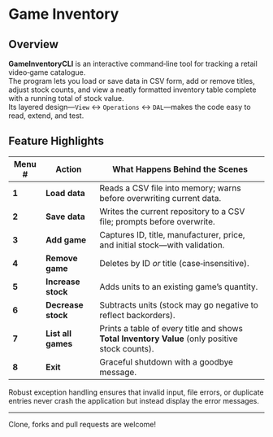 # Game Inventory

## Overview
**GameInventoryCLI** is an interactive command‑line tool for tracking a retail video‑game catalogue.  
The program lets you load or save data in CSV form, add or remove titles, adjust stock counts, and view a neatly formatted inventory table complete with a running total of stock value.  
Its layered design—`View` ↔ `Operations` ↔ `DAL`—makes the code easy to read, extend, and test.


## Feature Highlights

| Menu # | Action | What Happens Behind the Scenes |
|--------|--------|--------------------------------|
| **1** | **Load data** | Reads a CSV file into memory; warns before overwriting current data. |
| **2** | **Save data** | Writes the current repository to a CSV file; prompts before overwrite. |
| **3** | **Add game**  | Captures ID, title, manufacturer, price, and initial stock—with validation. |
| **4** | **Remove game** | Deletes by ID *or* title (case‑insensitive). |
| **5** | **Increase stock** | Adds units to an existing game’s quantity. |
| **6** | **Decrease stock** | Subtracts units (stock may go negative to reflect backorders). |
| **7** | **List all games** | Prints a table of every title and shows **Total Inventory Value** (only positive stock counts). |
| **8** | **Exit** | Graceful shutdown with a goodbye message. |

Robust exception handling ensures that invalid input, file errors, or duplicate entries never crash the application but instead display the error messages.

<hr/>

Clone, forks and pull requests are welcome!




